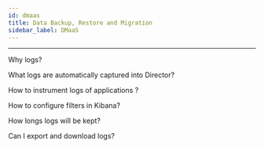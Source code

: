 ```yaml
---
id: dmaas
title: Data Backup, Restore and Migration
sidebar_label: DMaaS
---
```


------



Why logs?



What logs are automatically captured into Director?



How to instrument logs of applications ?



How to configure filters in Kibana?



How longs logs will be kept?



Can I export and download logs?

